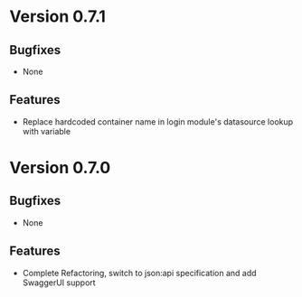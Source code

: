 # Version 0.7.1

## Bugfixes

* None

## Features

* Replace hardcoded container name in login module's datasource lookup with variable

# Version 0.7.0

## Bugfixes

* None

## Features

* Complete Refactoring, switch to json:api specification and add SwaggerUI support
